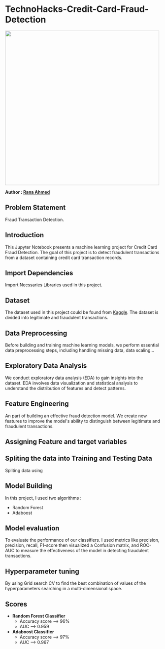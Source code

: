 # TechnoHacks-Credit-Card-Fraud-Detection

<img src="https://www.customerservicemanager.com/wp-content/uploads/2020/05/credtcard.jpg" width="500">

**Author : [Rana Ahmed](https://www.linkedin.com/in/rana-ahmed-3b2972246/)**
## Problem Statement
Fraud Transaction Detection.
## Introduction
This Jupyter Notebook presents a machine learning project for Credit Card Fraud Detection. The goal of this project is to detect fraudulent transactions from a dataset containing credit card transaction records.
## Import Dependencies
Import Necssaries Libraries used in this project.
## Dataset
The dataset used in this project could be found from [Kaggle](https://www.kaggle.com/datasets/mlg-ulb/creditcardfraud). The dataset is divided into legitimate and fraudulent transactions.
## Data Preprocessing
Before building and training machine learning models, we perform essential data preprocessing steps, including handling missing data, data scaling...
## Exploratory Data Analysis
We conduct exploratory data analysis (EDA) to gain insights into the dataset. EDA involves data visualization and statistical analysis to understand the distribution of features and detect patterns.
## Feature Engineering
An part of building an effective fraud detection model. We create new features to improve the model's ability to distinguish between legitimate and fraudulent transactions.
## Assigning Feature and target variables
## Spliting the data into Training and Testing Data
Spliting data using 
## Model Building
In this project, I used two algorithms : 
- Random Forest
- Adaboost
## Model evaluation
To evaluate the performance of our classifiers. I used metrics like precision, precision, recall, F1-score then visualized a Confusion matrix, and ROC-AUC to measure the effectiveness of the model in detecting fraudulent transactions.
## Hyperparameter tuning
By using Grid search CV to find the best combination of values of the hyperparameters searching in a multi-dimensional space.
## Scores
- **Random Forest Classifier**
    - Accuracy score --> 96%
    - AUC --> 0.959
- **Adaboost Classifier**
  - Accuracy score --> 97% 
  - AUC --> 0.967


